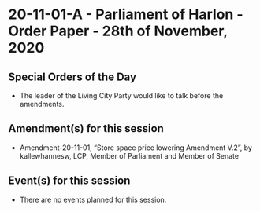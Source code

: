 # 20-11-01-A - Parliament of Harlon - Order Paper - 28th of November, 2020

## Special Orders of the Day
- The leader of the Living City Party would like to talk before the amendments.

## Amendment(s) for this session
- Amendment-20-11-01, “Store space price lowering Amendment V.2”, by kallewhannesw, LCP, Member of Parliament and Member of Senate

## Event(s) for this session
- There are no events planned for this session.
